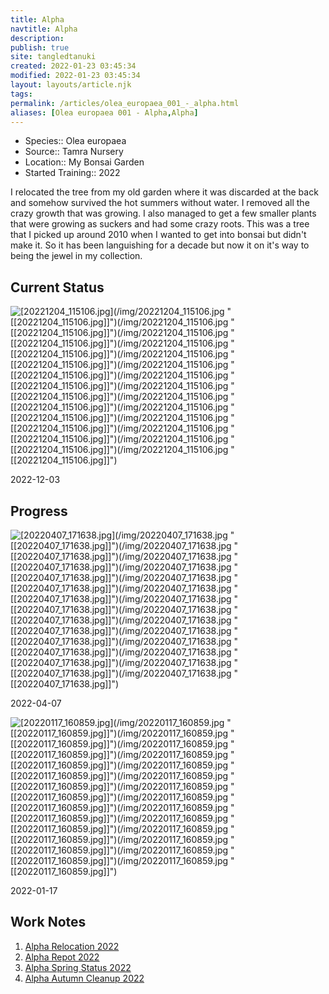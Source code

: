 ```yaml
---
title: Alpha
navtitle: Alpha
description: 
publish: true
site: tangledtanuki
created: 2022-01-23 03:45:34
modified: 2022-01-23 03:45:34
layout: layouts/article.njk
tags:
permalink: /articles/olea_europaea_001_-_alpha.html
aliases: [Olea europaea 001 - Alpha,Alpha]
---
```


- Species:: Olea europaea
- Source:: Tamra Nursery
- Location:: My Bonsai Garden
- Started Training:: 2022

I relocated the tree from my old garden where it was discarded at the back and somehow survived the hot summers without water. I removed all the crazy growth that was growing. I also managed to get a few smaller plants that were growing as suckers and had some crazy roots. This was a tree that I picked up around 2010 when I wanted to get into bonsai but didn't make it. So it has been languishing for a decade but now it on it's way to being the jewel in my collection.

## Current Status

![[20221204_115106.jpg]](/img/20221204_115106.jpg "[[20221204_115106.jpg]]")(/img/20221204_115106.jpg "[[20221204_115106.jpg]]")(/img/20221204_115106.jpg "[[20221204_115106.jpg]]")(/img/20221204_115106.jpg "[[20221204_115106.jpg]]")(/img/20221204_115106.jpg "[[20221204_115106.jpg]]")(/img/20221204_115106.jpg "[[20221204_115106.jpg]]")(/img/20221204_115106.jpg "[[20221204_115106.jpg]]")(/img/20221204_115106.jpg "[[20221204_115106.jpg]]")(/img/20221204_115106.jpg "[[20221204_115106.jpg]]")(/img/20221204_115106.jpg "[[20221204_115106.jpg]]")(/img/20221204_115106.jpg "[[20221204_115106.jpg]]")(/img/20221204_115106.jpg "[[20221204_115106.jpg]]")(/img/20221204_115106.jpg "[[20221204_115106.jpg]]")(/img/20221204_115106.jpg "[[20221204_115106.jpg]]")(/img/20221204_115106.jpg "[[20221204_115106.jpg]]")

2022-12-03

## Progress

![[20220407_171638.jpg]](/img/20220407_171638.jpg "[[20220407_171638.jpg]]")(/img/20220407_171638.jpg "[[20220407_171638.jpg]]")(/img/20220407_171638.jpg "[[20220407_171638.jpg]]")(/img/20220407_171638.jpg "[[20220407_171638.jpg]]")(/img/20220407_171638.jpg "[[20220407_171638.jpg]]")(/img/20220407_171638.jpg "[[20220407_171638.jpg]]")(/img/20220407_171638.jpg "[[20220407_171638.jpg]]")(/img/20220407_171638.jpg "[[20220407_171638.jpg]]")(/img/20220407_171638.jpg "[[20220407_171638.jpg]]")(/img/20220407_171638.jpg "[[20220407_171638.jpg]]")(/img/20220407_171638.jpg "[[20220407_171638.jpg]]")(/img/20220407_171638.jpg "[[20220407_171638.jpg]]")(/img/20220407_171638.jpg "[[20220407_171638.jpg]]")(/img/20220407_171638.jpg "[[20220407_171638.jpg]]")(/img/20220407_171638.jpg "[[20220407_171638.jpg]]")

2022-04-07

![[20220117_160859.jpg]](/img/20220117_160859.jpg "[[20220117_160859.jpg]]")(/img/20220117_160859.jpg "[[20220117_160859.jpg]]")(/img/20220117_160859.jpg "[[20220117_160859.jpg]]")(/img/20220117_160859.jpg "[[20220117_160859.jpg]]")(/img/20220117_160859.jpg "[[20220117_160859.jpg]]")(/img/20220117_160859.jpg "[[20220117_160859.jpg]]")(/img/20220117_160859.jpg "[[20220117_160859.jpg]]")(/img/20220117_160859.jpg "[[20220117_160859.jpg]]")(/img/20220117_160859.jpg "[[20220117_160859.jpg]]")(/img/20220117_160859.jpg "[[20220117_160859.jpg]]")(/img/20220117_160859.jpg "[[20220117_160859.jpg]]")(/img/20220117_160859.jpg "[[20220117_160859.jpg]]")(/img/20220117_160859.jpg "[[20220117_160859.jpg]]")(/img/20220117_160859.jpg "[[20220117_160859.jpg]]")(/img/20220117_160859.jpg "[[20220117_160859.jpg]]")

2022-01-17

## Work Notes

1. [Alpha Relocation 2022](/articles/alpha_relocation_2022-01-17.html)
2. [Alpha Repot 2022](/articles/alpha_repot_2022-04-07.html)
3. [Alpha Spring Status 2022](/articles/alpha_spring_status_2022-04-15.html)
4. [Alpha Autumn Cleanup 2022](/articles/alpha_autumn_cleanup_2022-12-03.html)

